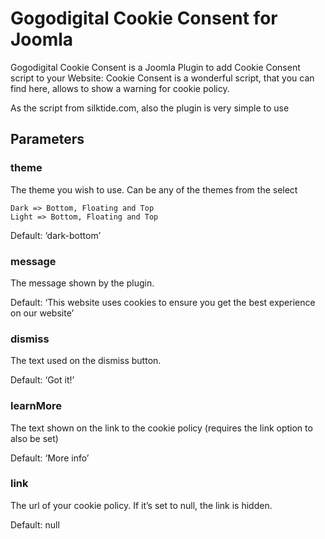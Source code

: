 # Gogodigital Cookie Consent for Joomla

Gogodigital Cookie Consent is a Joomla Plugin to add Cookie Consent script to your Website: Cookie Consent is a wonderful script, that you can find here, allows to show a warning for cookie policy.

As the script from silktide.com, also the plugin is very simple to use

## Parameters

### theme

The theme you wish to use. Can be any of the themes from the select

    Dark => Bottom, Floating and Top
    Light => Bottom, Floating and Top

Default: ‘dark-bottom’

### message

The message shown by the plugin.

Default: ‘This website uses cookies to ensure you get the best experience on our website’

### dismiss

The text used on the dismiss button.

Default: ‘Got it!’

### learnMore

The text shown on the link to the cookie policy (requires the link option to also be set)

Default: ‘More info’

### link

The url of your cookie policy. If it’s set to null, the link is hidden.

Default: null
